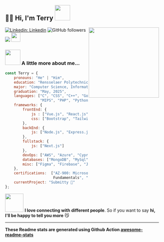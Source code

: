 <h2>👋🏻 Hi, I'm Terry <img src="https://media.giphy.com/media/12oufCB0MyZ1Go/giphy.gif" width="50"></h2>
<img align='right' src="https://media.giphy.com/media/M9gbBd9nbDrOTu1Mqx/giphy.gif" width="230">

[![Linkedin: Linkedin](https://img.shields.io/badge/-Linkedin-blue?style=flat-square&logo=Linkedin&logoColor=white&link=https://www.linkedin.com/in/terry-lin-rpi/)](https://www.linkedin.com/in/terry-lin-rpi/)
![GitHub followers](https://img.shields.io/github/followers/liny18?label=Follow&style=social)
![](https://visitor-badge.glitch.me/badge?page_id=liny18.liny18)
<img src="https://media.giphy.com/media/WUlplcMpOCEmTGBtBW/giphy.gif" width="30"> 

### <img src="https://media.giphy.com/media/VgCDAzcKvsR6OM0uWg/giphy.gif" width="50"> A little more about me...  

```javascript
const Terry = {
    pronouns: "He" | "Him",
    education: "Rensselaer Polytechnic Institute",
    major: "Computer Science, Information Technology and Web Science",
    graduation: "May, 2025",
    languages: ["C", "CSS", "C++", "Go", "Haskell", "HTML", "Java", "Javascript",
                "MIPS", "PHP", "Python", "SQL", "Typescript", "Verilog"],
    frameworks: {
        frontEnd: {
            js : ["Vue.js", "React.js"],
            css: ["Bootstrap", "Tailwind"]
        },
        backEnd: {
            js: ["Node.js", "Express.js"],
        },
        fullstack: {
            js: ["Next.js"]
        },
        devOps: ["AWS", "Azure", "Cypress", "Docker🐳", "GitHub", "Playwright", "Postman", "Vite"],
        databases: ["MongoDB", "MySql", "PostgreSQL"],
        misc: ["Figma", "Firebase", "Jira", "LaTeX"]
    },
    certifications:  ["AZ‐900: Microsoft Azure Fundamentals", "SC‐900: Microsoft Security, Compliance, and Identity
                      Fundamentals", "National Cyber League Team Game: 4TH PLACE OUT OF 3593"],
    currentProject: "Submitty 🦆"
};
```

<img src="https://media.giphy.com/media/LnQjpWaON8nhr21vNW/giphy.gif" width="60"> <b>I love connecting with different people</b>. So if you want to say <b>hi, I'll be happy to tell you more</b> 😼

---
<!--START_SECTION:waka-->
<!--END_SECTION:waka-->

**These Readme stats are generated using Github Action [awesome-readme-stats](https://github.com/anmol098/waka-readme-stats)**
